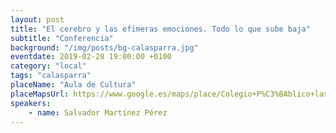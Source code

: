 ```yaml
---
layout: post
title: "El cerebro y las efímeras emociones. Todo lo que sube baja"
subtitle: "Conferencia"
background: "/img/posts/bg-calasparra.jpg"
eventdate: 2019-02-28 19:00:00 +0100
category: "local"
tags: "calasparra"
placeName: "Aula de Cultura"
placeMapsUrl: https://www.google.es/maps/place/Colegio+P%C3%BAblico+las+Pedreras/@38.2298517,-1.7078136,17z/data=!3m1!4b1!4m5!3m4!1s0xd6448d01ad8dd55:0xc198367f18c979b6!8m2!3d38.2298475!4d-1.7056249?hl=en
speakers:
    - name: Salvador Martínez Pérez
---
```

